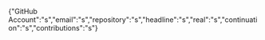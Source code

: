 {"GitHub Account":"s","email":"s","repository":"s","headline":"s","real":"s","continuation":"s","contributions":"s"}